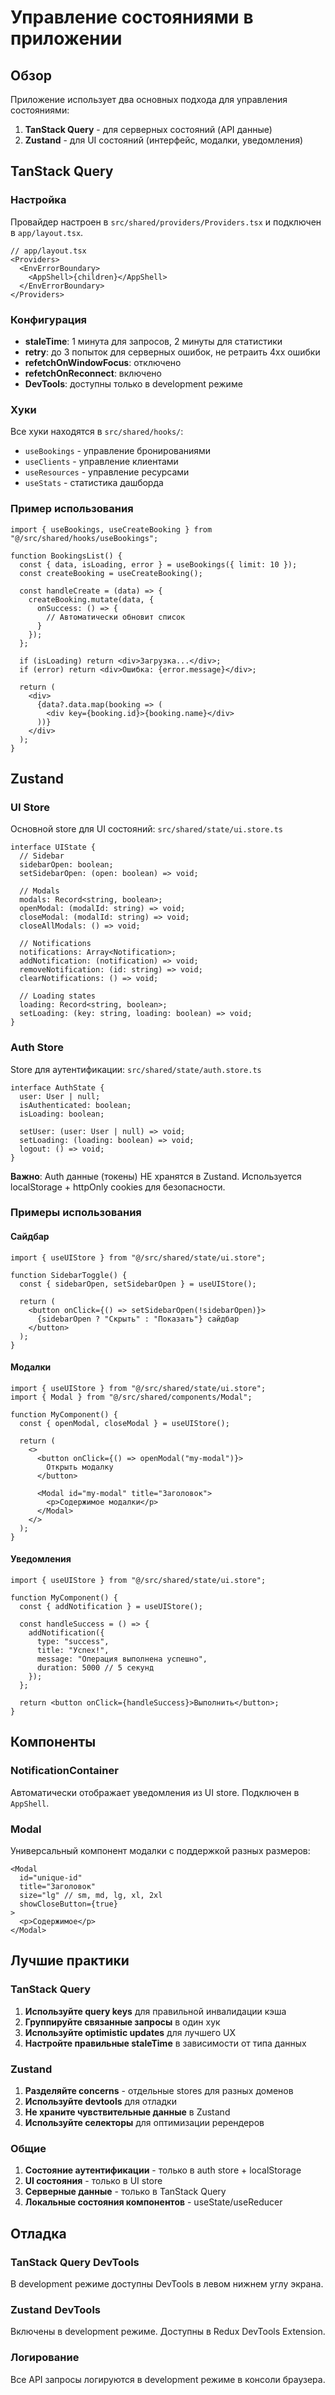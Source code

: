 # Управление состояниями в приложении

## Обзор

Приложение использует два основных подхода для управления состояниями:

1. **TanStack Query** - для серверных состояний (API данные)
2. **Zustand** - для UI состояний (интерфейс, модалки, уведомления)

## TanStack Query

### Настройка

Провайдер настроен в `src/shared/providers/Providers.tsx` и подключен в `app/layout.tsx`.

```tsx
// app/layout.tsx
<Providers>
  <EnvErrorBoundary>
    <AppShell>{children}</AppShell>
  </EnvErrorBoundary>
</Providers>
```

### Конфигурация

- **staleTime**: 1 минута для запросов, 2 минуты для статистики
- **retry**: до 3 попыток для серверных ошибок, не ретраить 4xx ошибки
- **refetchOnWindowFocus**: отключено
- **refetchOnReconnect**: включено
- **DevTools**: доступны только в development режиме

### Хуки

Все хуки находятся в `src/shared/hooks/`:

- `useBookings` - управление бронированиями
- `useClients` - управление клиентами  
- `useResources` - управление ресурсами
- `useStats` - статистика дашборда

### Пример использования

```tsx
import { useBookings, useCreateBooking } from "@/src/shared/hooks/useBookings";

function BookingsList() {
  const { data, isLoading, error } = useBookings({ limit: 10 });
  const createBooking = useCreateBooking();

  const handleCreate = (data) => {
    createBooking.mutate(data, {
      onSuccess: () => {
        // Автоматически обновит список
      }
    });
  };

  if (isLoading) return <div>Загрузка...</div>;
  if (error) return <div>Ошибка: {error.message}</div>;

  return (
    <div>
      {data?.data.map(booking => (
        <div key={booking.id}>{booking.name}</div>
      ))}
    </div>
  );
}
```

## Zustand

### UI Store

Основной store для UI состояний: `src/shared/state/ui.store.ts`

```tsx
interface UIState {
  // Sidebar
  sidebarOpen: boolean;
  setSidebarOpen: (open: boolean) => void;
  
  // Modals
  modals: Record<string, boolean>;
  openModal: (modalId: string) => void;
  closeModal: (modalId: string) => void;
  closeAllModals: () => void;
  
  // Notifications
  notifications: Array<Notification>;
  addNotification: (notification) => void;
  removeNotification: (id: string) => void;
  clearNotifications: () => void;
  
  // Loading states
  loading: Record<string, boolean>;
  setLoading: (key: string, loading: boolean) => void;
}
```

### Auth Store

Store для аутентификации: `src/shared/state/auth.store.ts`

```tsx
interface AuthState {
  user: User | null;
  isAuthenticated: boolean;
  isLoading: boolean;
  
  setUser: (user: User | null) => void;
  setLoading: (loading: boolean) => void;
  logout: () => void;
}
```

**Важно**: Auth данные (токены) НЕ хранятся в Zustand. Используется localStorage + httpOnly cookies для безопасности.

### Примеры использования

#### Сайдбар

```tsx
import { useUIStore } from "@/src/shared/state/ui.store";

function SidebarToggle() {
  const { sidebarOpen, setSidebarOpen } = useUIStore();
  
  return (
    <button onClick={() => setSidebarOpen(!sidebarOpen)}>
      {sidebarOpen ? "Скрыть" : "Показать"} сайдбар
    </button>
  );
}
```

#### Модалки

```tsx
import { useUIStore } from "@/src/shared/state/ui.store";
import { Modal } from "@/src/shared/components/Modal";

function MyComponent() {
  const { openModal, closeModal } = useUIStore();
  
  return (
    <>
      <button onClick={() => openModal("my-modal")}>
        Открыть модалку
      </button>
      
      <Modal id="my-modal" title="Заголовок">
        <p>Содержимое модалки</p>
      </Modal>
    </>
  );
}
```

#### Уведомления

```tsx
import { useUIStore } from "@/src/shared/state/ui.store";

function MyComponent() {
  const { addNotification } = useUIStore();
  
  const handleSuccess = () => {
    addNotification({
      type: "success",
      title: "Успех!",
      message: "Операция выполнена успешно",
      duration: 5000 // 5 секунд
    });
  };
  
  return <button onClick={handleSuccess}>Выполнить</button>;
}
```

## Компоненты

### NotificationContainer

Автоматически отображает уведомления из UI store. Подключен в `AppShell`.

### Modal

Универсальный компонент модалки с поддержкой разных размеров:

```tsx
<Modal 
  id="unique-id" 
  title="Заголовок"
  size="lg" // sm, md, lg, xl, 2xl
  showCloseButton={true}
>
  <p>Содержимое</p>
</Modal>
```

## Лучшие практики

### TanStack Query

1. **Используйте query keys** для правильной инвалидации кэша
2. **Группируйте связанные запросы** в один хук
3. **Используйте optimistic updates** для лучшего UX
4. **Настройте правильные staleTime** в зависимости от типа данных

### Zustand

1. **Разделяйте concerns** - отдельные stores для разных доменов
2. **Используйте devtools** для отладки
3. **Не храните чувствительные данные** в Zustand
4. **Используйте селекторы** для оптимизации ререндеров

### Общие

1. **Состояние аутентификации** - только в auth store + localStorage
2. **UI состояния** - только в UI store
3. **Серверные данные** - только в TanStack Query
4. **Локальные состояния компонентов** - useState/useReducer

## Отладка

### TanStack Query DevTools

В development режиме доступны DevTools в левом нижнем углу экрана.

### Zustand DevTools

Включены в development режиме. Доступны в Redux DevTools Extension.

### Логирование

Все API запросы логируются в development режиме в консоли браузера.

